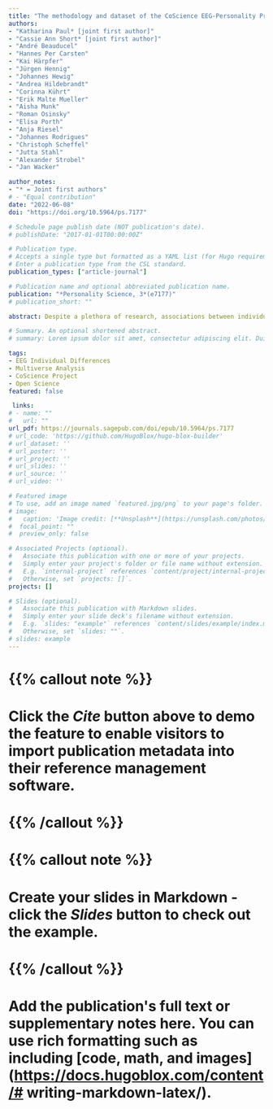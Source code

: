 ```yaml
---
title: "The methodology and dataset of the CoScience EEG-Personality Project – A large-scale, multi-laboratory project grounded in cooperative forking paths analysis."
authors:
- "Katharina Paul* [joint first author]"
- "Cassie Ann Short* [joint first author]"
- "André Beauducel"
- "Hannes Per Carsten"
- "Kai Härpfer"
- "Jürgen Hennig"
- "Johannes Hewig"
- "Andrea Hildebrandt"
- "Corinna Kührt"
- "Erik Malte Mueller"
- "Aisha Munk"
- "Roman Osinsky"
- "Elisa Porth"
- "Anja Riesel"
- "Johannes Rodrigues"
- "Christoph Scheffel"
- "Jutta Stahl"
- "Alexander Strobel"
- "Jan Wacker"

author_notes:
- "* = Joint first authors"
# - "Equal contribution"
date: "2022-06-08"
doi: "https://doi.org/10.5964/ps.7177"

# Schedule page publish date (NOT publication's date).
# publishDate: "2017-01-01T00:00:00Z"

# Publication type.
# Accepts a single type but formatted as a YAML list (for Hugo requirements).
# Enter a publication type from the CSL standard.
publication_types: ["article-journal"]

# Publication name and optional abbreviated publication name.
publication: "*Personality Science, 3*(e7177)"
# publication_short: ""

abstract: Despite a plethora of research, associations between individual differences in personality and electroencephalogram (EEG) parameters remain poorly understood due to concerns of low replicability and insufficiently powered data analyses due to relatively small effect sizes. The present article describes how a multi-laboratory team of EEG-personality researchers aims to alleviate this unsatisfactory status quo. In particular, the present article outlines the design and methodology of the project, provides a detailed overview of the resulting large-scale dataset that is available for use by future collaborators, and forms the basis for consistency and depth to the methodology of all resulting empirical articles. Through this article, we aim to inform researchers in the field of Personality Neuroscience of the freely available dataset. Furthermore, we assume that researchers will generally benefit from this detailed example of the implementation of cooperative forking paths analysis.

# Summary. An optional shortened abstract.
# summary: Lorem ipsum dolor sit amet, consectetur adipiscing elit. Duis posuere tellus ac convallis placerat. Proin tincidunt magna sed ex sollicitudin condimentum.

tags:
- EEG Individual Differences
- Multiverse Analysis
- CoScience Project
- Open Science
featured: false

 links:
# - name: ""
#   url: ""
url_pdf: https://journals.sagepub.com/doi/epub/10.5964/ps.7177
# url_code: 'https://github.com/HugoBlox/hugo-blox-builder'
# url_dataset: ''
# url_poster: ''
# url_project: ''
# url_slides: ''
# url_source: ''
# url_video: ''

# Featured image
# To use, add an image named `featured.jpg/png` to your page's folder. 
# image:
#   caption: 'Image credit: [**Unsplash**](https://unsplash.com/photos/jdD8gXaTZsc)'
#  focal_point: ""
#  preview_only: false

# Associated Projects (optional).
#   Associate this publication with one or more of your projects.
#   Simply enter your project's folder or file name without extension.
#   E.g. `internal-project` references `content/project/internal-project/index.md`.
#   Otherwise, set `projects: []`.
projects: []

# Slides (optional).
#   Associate this publication with Markdown slides.
#   Simply enter your slide deck's filename without extension.
#   E.g. `slides: "example"` references `content/slides/example/index.md`.
#   Otherwise, set `slides: ""`.
# slides: example
---
```


# {{% callout note %}}
# Click the *Cite* button above to demo the feature to enable visitors to import publication metadata into their reference management software.
# {{% /callout %}}

# {{% callout note %}}
# Create your slides in Markdown - click the *Slides* button to check out the example.
# {{% /callout %}}

# Add the publication's **full text** or **supplementary notes** here. You can use rich formatting such as including [code, math, and images](https://docs.hugoblox.com/content/# writing-markdown-latex/).
